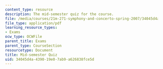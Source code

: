 ```yaml
---
content_type: resource
description: The mid-semester quiz for the course.
file: /media/courses/21m-271-symphony-and-concerto-spring-2007/34045d4a439019e07ab9a626838fce5d_midterm.pdf
file_type: application/pdf
learning_resource_types:
- Exams
ocw_type: OCWFile
parent_title: Exams
parent_type: CourseSection
resourcetype: Document
title: Mid-semester Quiz
uid: 34045d4a-4390-19e0-7ab9-a626838fce5d
---
```

